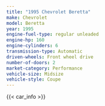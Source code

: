 ```yaml
---
title: "1995 Chevrolet Beretta"
make: Chevrolet
model: Beretta
year: 1995
engine-fuel-type: regular unleaded
engine-hp: 160
engine-cylinders: 6
transmission-type: Automatic
driven-wheels: Front wheel drive
number-of-doors: 2
market-category: Performance
vehicle-size: Midsize
vehicle-style: Coupe
---
```


{{< car_info >}}

